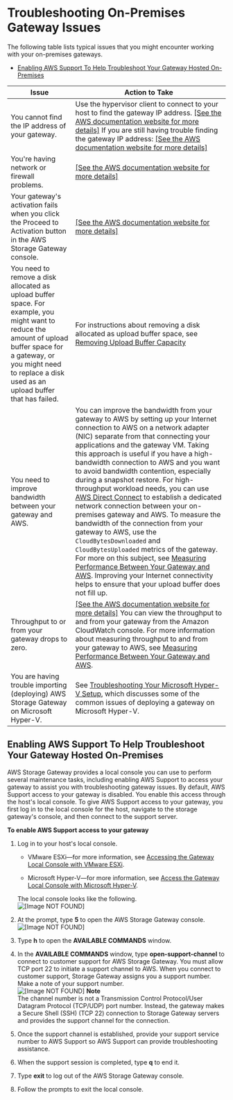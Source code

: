 # Troubleshooting On\-Premises Gateway Issues<a name="GatewayTroubleshooting"></a>

The following table lists typical issues that you might encounter working with your on\-premises gateways\. 


+ [Enabling AWS Support To Help Troubleshoot Your Gateway Hosted On\-Premises](#enable-support-access-on-premises)


| Issue | Action to Take | 
| --- | --- | 
| You cannot find the IP address of your gateway\.  |  Use the hypervisor client to connect to your host to find the gateway IP address\. [\[See the AWS documentation website for more details\]](http://docs.aws.amazon.com/storagegateway/latest/userguide/GatewayTroubleshooting.html) If you are still having trouble finding the gateway IP address: [\[See the AWS documentation website for more details\]](http://docs.aws.amazon.com/storagegateway/latest/userguide/GatewayTroubleshooting.html)  | 
| You're having network or firewall problems\. |  [\[See the AWS documentation website for more details\]](http://docs.aws.amazon.com/storagegateway/latest/userguide/GatewayTroubleshooting.html)  | 
| Your gateway's activation fails when you click the Proceed to Activation button in the AWS Storage Gateway console\.  |  [\[See the AWS documentation website for more details\]](http://docs.aws.amazon.com/storagegateway/latest/userguide/GatewayTroubleshooting.html)  | 
| You need to remove a disk allocated as upload buffer space\. For example, you might want to reduce the amount of upload buffer space for a gateway, or you might need to replace a disk used as an upload buffer that has failed\.  | For instructions about removing a disk allocated as upload buffer space, see [Removing Upload Buffer Capacity](ManagingLocalStorage-common.md#GatewayCachedUploadBufferRemoving)  | 
| You need to improve bandwidth between your gateway and AWS\.  |  You can improve the bandwidth from your gateway to AWS by setting up your Internet connection to AWS on a network adapter \(NIC\) separate from that connecting your applications and the gateway VM\. Taking this approach is useful if you have a high\-bandwidth connection to AWS and you want to avoid bandwidth contention, especially during a snapshot restore\. For high\-throughput workload needs, you can use [AWS Direct Connect](http://aws.amazon.com/directconnect/) to establish a dedicated network connection between your on\-premises gateway and AWS\. To measure the bandwidth of the connection from your gateway to AWS, use the `CloudBytesDownloaded` and `CloudBytesUploaded` metrics of the gateway\. For more on this subject, see [Measuring Performance Between Your Gateway and AWS](GatewayMetrics-common.md#PerfGatewayAWS-common)\. Improving your Internet connectivity helps to ensure that your upload buffer does not fill up\.  | 
| Throughput to or from your gateway drops to zero\.  |  [\[See the AWS documentation website for more details\]](http://docs.aws.amazon.com/storagegateway/latest/userguide/GatewayTroubleshooting.html) You can view the throughput to and from your gateway from the Amazon CloudWatch console\. For more information about measuring throughput to and from your gateway to AWS, see [Measuring Performance Between Your Gateway and AWS](GatewayMetrics-common.md#PerfGatewayAWS-common)\.  | 
| You are having trouble importing \(deploying\) AWS Storage Gateway on Microsoft Hyper\-V\.  |  See [Troubleshooting Your Microsoft Hyper\-V Setup](ResourceConfigureHostHyperV-troubleshooting.md), which discusses some of the common issues of deploying a gateway on Microsoft Hyper\-V\.  | 

## Enabling AWS Support To Help Troubleshoot Your Gateway Hosted On\-Premises<a name="enable-support-access-on-premises"></a>

AWS Storage Gateway provides a local console you can use to perform several maintenance tasks, including enabling AWS Support to access your gateway to assist you with troubleshooting gateway issues\. By default, AWS Support access to your gateway is disabled\. You enable this access through the host's local console\. To give AWS Support access to your gateway, you first log in to the local console for the host, navigate to the storage gateway's console, and then connect to the support server\. 

**To enable AWS Support access to your gateway**

1. Log in to your host's local console\.

   + VMware ESXi—for more information, see [Accessing the Gateway Local Console with VMware ESXi](manage-on-premises-vmware.md#MaintenanceConsoleWindowVMware-common)\.

   + Microsoft Hyper\-V—for more information, see [Access the Gateway Local Console with Microsoft Hyper\-V](manage-on-premises-Hyperv.md#MaintenanceConsoleWindowHyperV-common)\.

   The local console looks like the following\.  
![\[Image NOT FOUND\]](http://docs.aws.amazon.com/storagegateway/latest/userguide/images/LocalConsoleLogin.png)

1. At the prompt, type **5** to open the AWS Storage Gateway console\.   
![\[Image NOT FOUND\]](http://docs.aws.amazon.com/storagegateway/latest/userguide/images/SGLocalConsole.png)

1. Type **h** to open the **AVAILABLE COMMANDS** window\.

1. In the **AVAILABLE COMMANDS** window, type **open\-support\-channel** to connect to customer support for AWS Storage Gateway\. You must allow TCP port 22 to initiate a support channel to AWS\. When you connect to customer support, Storage Gateway assigns you a support number\. Make a note of your support number\.  
![\[Image NOT FOUND\]](http://docs.aws.amazon.com/storagegateway/latest/userguide/images/EC2-assign-service-number.png)
**Note**  
The channel number is not a Transmission Control Protocol/User Datagram Protocol \(TCP/UDP\) port number\. Instead, the gateway makes a Secure Shell \(SSH\) \(TCP 22\) connection to Storage Gateway servers and provides the support channel for the connection\.

1. Once the support channel is established, provide your support service number to AWS Support so AWS Support can provide troubleshooting assistance\. 

1. When the support session is completed, type **q** to end it\.

1. Type **exit** to log out of the AWS Storage Gateway console\.

1. Follow the prompts to exit the local console\.